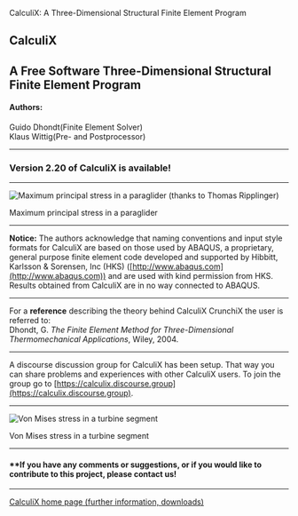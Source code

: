 
CalculiX: A Three-Dimensional Structural Finite Element Program

CalculiX
--------

A Free Software Three-Dimensional Structural Finite Element Program
-------------------------------------------------------------------

#### Authors:

Guido Dhondt(Finite Element Solver)  
Klaus Wittig(Pre- and Postprocessor)

  

* * *

  

### **Version 2.20 of CalculiX is available!**

* * *


![Maximum principal stress in a paraglider (thanks to Thomas
 Ripplinger)](pictures/GSStress.gif)
 
Maximum principal stress in a paraglider

* * *

  
**Notice:** The authors acknowledge that naming conventions and input style formats for CalculiX are based on those used by ABAQUS, a proprietary, general purpose finite element code developed and supported by Hibbitt, Karlsson & Sorensen, Inc (HKS) ([http://www.abaqus.com](http://www.abaqus.com)) and are used with kind permission from HKS. Results obtained from CalculiX are in no way connected to ABAQUS.  
  

* * *

  
For a **reference** describing the theory behind CalculiX CrunchiX the user is referred to:  
Dhondt, G. _The Finite Element Method for Three-Dimensional Thermomechanical Applications_, Wiley, 2004.

* * *

  
A discourse discussion group for CalculiX has been setup. That way you can share problems and experiences with other CalculiX users. To join the group go to [https://calculix.discourse.group](https://calculix.discourse.group).  

* * *


  

![Von Mises stress in a turbine segment](pictures/turbs.gif)

Von Mises stress in a turbine segment

* * *

  

#### **If you have any comments or suggestions, or if you would like to contribute to this project, please contact us!  

* * *

  
[CalculiX home page (further information, downloads)](http://www.calculix.de)
